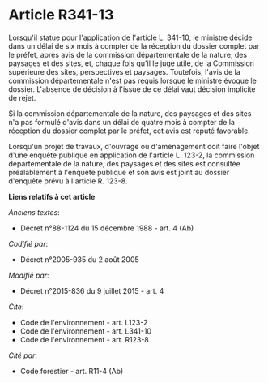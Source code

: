 # Article R341-13

Lorsqu'il statue pour l'application de l'article L. 341-10, le ministre décide dans un délai de six mois à compter de la
réception du dossier complet par le préfet, après avis de la commission départementale de la nature, des paysages et des
sites, et, chaque fois qu'il le juge utile, de la Commission supérieure des sites, perspectives et paysages. Toutefois,
l'avis de la commission départementale n'est pas requis lorsque le ministre évoque le dossier. L'absence de décision à
l'issue de ce délai vaut décision implicite de rejet. 

Si la commission départementale de la nature, des paysages et des sites n'a pas formulé d'avis dans un délai de quatre mois à
compter de la réception du dossier complet par le préfet, cet avis est réputé favorable. 

Lorsqu'un projet de travaux, d'ouvrage ou d'aménagement doit faire l'objet d'une enquête publique en application de l'article
L. 123-2, la commission départementale de la nature, des paysages et des sites est consultée préalablement à l'enquête
publique et son avis est joint au dossier d'enquête prévu à l'article R. 123-8.

**Liens relatifs à cet article**

_Anciens textes_:

  - Décret n°88-1124 du 15 décembre 1988 - art. 4 (Ab)

_Codifié par_:

  - Décret n°2005-935 du 2 août 2005

_Modifié par_:

  - Décret n°2015-836 du 9 juillet 2015 - art. 4

_Cite_:

  - Code de l'environnement - art. L123-2
  - Code de l'environnement - art. L341-10
  - Code de l'environnement - art. R123-8

_Cité par_:

  - Code forestier - art. R11-4 (Ab)
